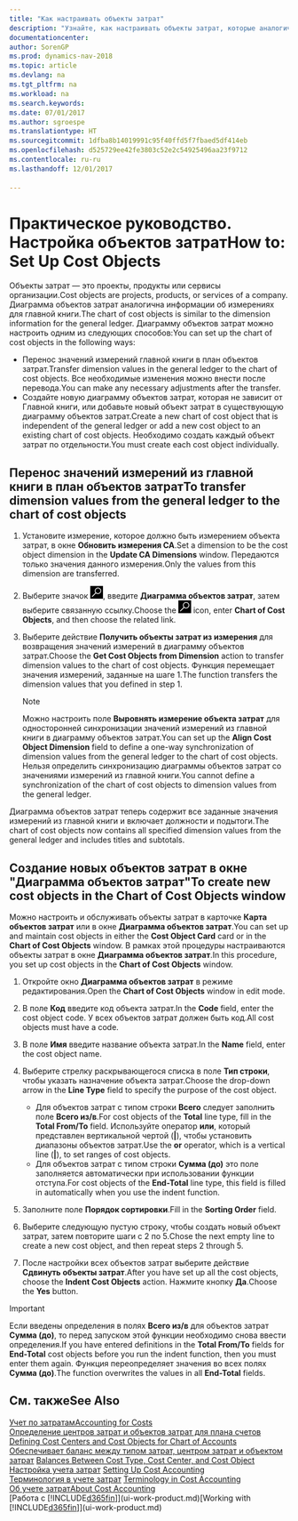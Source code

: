 ```yaml
---
title: "Как настраивать объекты затрат"
description: "Узнайте, как настраивать объекты затрат, которые аналогичны измерениям для главной книги."
documentationcenter: 
author: SorenGP
ms.prod: dynamics-nav-2018
ms.topic: article
ms.devlang: na
ms.tgt_pltfrm: na
ms.workload: na
ms.search.keywords: 
ms.date: 07/01/2017
ms.author: sgroespe
ms.translationtype: HT
ms.sourcegitcommit: 1dfba8b14019991c95f40ffd5f7fbaed5df414eb
ms.openlocfilehash: d525729ee42fe3803c52e2c54925496aa23f9712
ms.contentlocale: ru-ru
ms.lasthandoff: 12/01/2017

---
```

# <a name="how-to-set-up-cost-objects"></a><span data-ttu-id="e3a41-103">Практическое руководство. Настройка объектов затрат</span><span class="sxs-lookup"><span data-stu-id="e3a41-103">How to: Set Up Cost Objects</span></span>
<span data-ttu-id="e3a41-104">Объекты затрат — это проекты, продукты или сервисы организации.</span><span class="sxs-lookup"><span data-stu-id="e3a41-104">Cost objects are projects, products, or services of a company.</span></span> <span data-ttu-id="e3a41-105">Диаграмма объектов затрат аналогична информации об измерениях для главной книги.</span><span class="sxs-lookup"><span data-stu-id="e3a41-105">The chart of cost objects is similar to the dimension information for the general ledger.</span></span> <span data-ttu-id="e3a41-106">Диаграмму объектов затрат можно настроить одним из следующих способов:</span><span class="sxs-lookup"><span data-stu-id="e3a41-106">You can set up the chart of cost objects in the following ways:</span></span>  

* <span data-ttu-id="e3a41-107">Перенос значений измерений главной книги в план объектов затрат.</span><span class="sxs-lookup"><span data-stu-id="e3a41-107">Transfer dimension values in the general ledger to the chart of cost objects.</span></span> <span data-ttu-id="e3a41-108">Все необходимые изменения можно внести после перевода.</span><span class="sxs-lookup"><span data-stu-id="e3a41-108">You can make any necessary adjustments after the transfer.</span></span>  
* <span data-ttu-id="e3a41-109">Создайте новую диаграмму объектов затрат, которая не зависит от Главной книги, или добавьте новый объект затрат в существующую диаграмму объектов затрат.</span><span class="sxs-lookup"><span data-stu-id="e3a41-109">Create a new chart of cost object that is independent of the general ledger or add a new cost object to an existing chart of cost objects.</span></span> <span data-ttu-id="e3a41-110">Необходимо создать каждый объект затрат по отдельности.</span><span class="sxs-lookup"><span data-stu-id="e3a41-110">You must create each cost object individually.</span></span>  

## <a name="to-transfer-dimension-values-from-the-general-ledger-to-the-chart-of-cost-objects"></a><span data-ttu-id="e3a41-111">Перенос значений измерений из главной книги в план объектов затрат</span><span class="sxs-lookup"><span data-stu-id="e3a41-111">To transfer dimension values from the general ledger to the chart of cost objects</span></span>  
1.  <span data-ttu-id="e3a41-112">Установите измерение, которое должно быть измерением объекта затрат, в окне **Обновить измерения CA**.</span><span class="sxs-lookup"><span data-stu-id="e3a41-112">Set a dimension to be the cost object dimension in the **Update CA Dimensions** window.</span></span> <span data-ttu-id="e3a41-113">Передаются только значения данного измерения.</span><span class="sxs-lookup"><span data-stu-id="e3a41-113">Only the values from this dimension are transferred.</span></span>  
2.  <span data-ttu-id="e3a41-114">Выберите значок ![Поиск страницы или отчета](media/ui-search/search_small.png "Значок поиска страницы или отчета"), введите **Диаграмма объектов затрат**, затем выберите связанную ссылку.</span><span class="sxs-lookup"><span data-stu-id="e3a41-114">Choose the ![Search for Page or Report](media/ui-search/search_small.png "Search for Page or Report icon") icon, enter **Chart of Cost Objects**, and then choose the related link.</span></span>  
3.  <span data-ttu-id="e3a41-115">Выберите действие **Получить объекты затрат из измерения** для возвращения значений измерений в диаграмму объектов затрат.</span><span class="sxs-lookup"><span data-stu-id="e3a41-115">Choose the **Get Cost Objects from Dimension** action to transfer dimension values to the chart of cost objects.</span></span> <span data-ttu-id="e3a41-116">Функция перемещает значения измерений, заданные на шаге 1.</span><span class="sxs-lookup"><span data-stu-id="e3a41-116">The function transfers the dimension values that you defined in step 1.</span></span>  

    > [!NOTE]  
    >  <span data-ttu-id="e3a41-117">Можно настроить поле **Выровнять измерение объекта затрат** для односторонней синхронизации значений измерений из главной книги в диаграмму объектов затрат.</span><span class="sxs-lookup"><span data-stu-id="e3a41-117">You can set up the **Align Cost Object Dimension**  field to define a one-way synchronization of dimension values from the general ledger to the chart of cost objects.</span></span> <span data-ttu-id="e3a41-118">Нельзя определить синхронизацию диаграммы объектов затрат со значениями измерений из главной книги.</span><span class="sxs-lookup"><span data-stu-id="e3a41-118">You cannot define a synchronization of the chart of cost objects to dimension values from the general ledger.</span></span>  

<span data-ttu-id="e3a41-119">Диаграмма объектов затрат теперь содержит все заданные значения измерений из главной книги и включает должности и подытоги.</span><span class="sxs-lookup"><span data-stu-id="e3a41-119">The chart of cost objects now contains all specified dimension values from the general ledger and includes titles and subtotals.</span></span>  

## <a name="to-create-new-cost-objects-in-the-chart-of-cost-objects-window"></a><span data-ttu-id="e3a41-120">Создание новых объектов затрат в окне "Диаграмма объектов затрат"</span><span class="sxs-lookup"><span data-stu-id="e3a41-120">To create new cost objects in the Chart of Cost Objects window</span></span>  
<span data-ttu-id="e3a41-121">Можно настроить и обслуживать объекты затрат в карточке **Карта объектов затрат** или в окне **Диаграмма объектов затрат**.</span><span class="sxs-lookup"><span data-stu-id="e3a41-121">You can set up and maintain cost objects in either the **Cost Object Card** card or in the **Chart of Cost Objects** window.</span></span> <span data-ttu-id="e3a41-122">В рамках этой процедуры настраиваются объекты затрат в окне **Диаграмма объектов затрат**.</span><span class="sxs-lookup"><span data-stu-id="e3a41-122">In this procedure, you set up cost objects in the **Chart of Cost Objects** window.</span></span>  

1.  <span data-ttu-id="e3a41-123">Откройте окно **Диаграмма объектов затрат** в режиме редактирования.</span><span class="sxs-lookup"><span data-stu-id="e3a41-123">Open the **Chart of Cost Objects** window in edit mode.</span></span>  
2.  <span data-ttu-id="e3a41-124">В поле **Код** введите код объекта затрат.</span><span class="sxs-lookup"><span data-stu-id="e3a41-124">In the **Code** field, enter the cost object code.</span></span> <span data-ttu-id="e3a41-125">У всех объектов затрат должен быть код.</span><span class="sxs-lookup"><span data-stu-id="e3a41-125">All cost objects must have a code.</span></span>  
3.  <span data-ttu-id="e3a41-126">В поле **Имя** введите название объекта затрат.</span><span class="sxs-lookup"><span data-stu-id="e3a41-126">In the **Name** field, enter the cost object name.</span></span>  
4.  <span data-ttu-id="e3a41-127">Выберите стрелку раскрывающегося списка в поле **Тип строки**, чтобы указать назначение объекта затрат.</span><span class="sxs-lookup"><span data-stu-id="e3a41-127">Choose the drop-down arrow in the **Line Type** field to specify the purpose of the cost object.</span></span>  

    * <span data-ttu-id="e3a41-128">Для объектов затрат с типом строки **Всего** следует заполнить поле **Всего из/в**.</span><span class="sxs-lookup"><span data-stu-id="e3a41-128">For cost objects of the **Total** line type, fill in the **Total From/To** field.</span></span> <span data-ttu-id="e3a41-129">Используйте оператор **или**, который представлен вертикальной чертой (**&#124;**), чтобы установить диапазоны объектов затрат.</span><span class="sxs-lookup"><span data-stu-id="e3a41-129">Use the **or** operator, which is a vertical line (**&#124;**), to set ranges of cost objects.</span></span>  
    * <span data-ttu-id="e3a41-130">Для объектов затрат с типом строки **Сумма (до)** это поле заполняется автоматически при использовании функции отступа.</span><span class="sxs-lookup"><span data-stu-id="e3a41-130">For cost objects of the **End-Total** line type, this field is filled in automatically when you use  the indent function.</span></span>  
5.  <span data-ttu-id="e3a41-131">Заполните поле **Порядок сортировки**.</span><span class="sxs-lookup"><span data-stu-id="e3a41-131">Fill in the **Sorting Order** field.</span></span>  
6.  <span data-ttu-id="e3a41-132">Выберите следующую пустую строку, чтобы создать новый объект затрат, затем повторите шаги с 2 по 5.</span><span class="sxs-lookup"><span data-stu-id="e3a41-132">Chose the next empty line to create a new cost object, and then repeat steps 2 through 5.</span></span>  
7.  <span data-ttu-id="e3a41-133">После настройки всех объектов затрат выберите действие **Сдвинуть объекты затрат**.</span><span class="sxs-lookup"><span data-stu-id="e3a41-133">After you have set up all the cost objects, choose the **Indent Cost Objects** action.</span></span> <span data-ttu-id="e3a41-134">Нажмите кнопку **Да**.</span><span class="sxs-lookup"><span data-stu-id="e3a41-134">Choose the **Yes** button.</span></span>  

> [!IMPORTANT]  
>  <span data-ttu-id="e3a41-135">Если введены определения в полях **Всего из/в** для объектов затрат **Сумма (до)**, то перед запуском этой функции необходимо снова ввести определения.</span><span class="sxs-lookup"><span data-stu-id="e3a41-135">If you have entered definitions in the **Total From/To** fields for **End-Total** cost objects before you run the indent function, then you must enter them again.</span></span> <span data-ttu-id="e3a41-136">Функция переопределяет значения во всех полях **Сумма (до)**.</span><span class="sxs-lookup"><span data-stu-id="e3a41-136">The function overwrites the values in all **End-Total** fields.</span></span>  

## <a name="see-also"></a><span data-ttu-id="e3a41-137">См. также</span><span class="sxs-lookup"><span data-stu-id="e3a41-137">See Also</span></span>  
[<span data-ttu-id="e3a41-138">Учет по затратам</span><span class="sxs-lookup"><span data-stu-id="e3a41-138">Accounting for Costs</span></span>](finance-manage-cost-accounting.md)  
<span data-ttu-id="e3a41-139">[Определение центров затрат и объектов затрат для плана счетов](finance-defining-cost-centers-and-cost-objects-for-chart-of-accounts.md) </span><span class="sxs-lookup"><span data-stu-id="e3a41-139">[Defining Cost Centers and Cost Objects for Chart of Accounts](finance-defining-cost-centers-and-cost-objects-for-chart-of-accounts.md) </span></span>  
<span data-ttu-id="e3a41-140">[Обеспечивает баланс между типом затрат, центром затрат и объектом затрат](finance-balances-between-cost-type-cost-center-and-cost-object.md) </span><span class="sxs-lookup"><span data-stu-id="e3a41-140">[Balances Between Cost Type, Cost Center, and Cost Object](finance-balances-between-cost-type-cost-center-and-cost-object.md) </span></span>  
<span data-ttu-id="e3a41-141">[Настройка учета затрат](finance-set-up-cost-accounting.md) </span><span class="sxs-lookup"><span data-stu-id="e3a41-141">[Setting Up Cost Accounting](finance-set-up-cost-accounting.md) </span></span>  
<span data-ttu-id="e3a41-142">[Терминология в учете затрат](finance-terminology-in-cost-accounting.md) </span><span class="sxs-lookup"><span data-stu-id="e3a41-142">[Terminology in Cost Accounting](finance-terminology-in-cost-accounting.md) </span></span>  
[<span data-ttu-id="e3a41-143">Об учете затрат</span><span class="sxs-lookup"><span data-stu-id="e3a41-143">About Cost Accounting</span></span>](finance-about-cost-accounting.md)  
<span data-ttu-id="e3a41-144">[Работа с [!INCLUDE[d365fin](includes/d365fin_md.md)]](ui-work-product.md)</span><span class="sxs-lookup"><span data-stu-id="e3a41-144">[Working with [!INCLUDE[d365fin](includes/d365fin_md.md)]](ui-work-product.md)</span></span>

